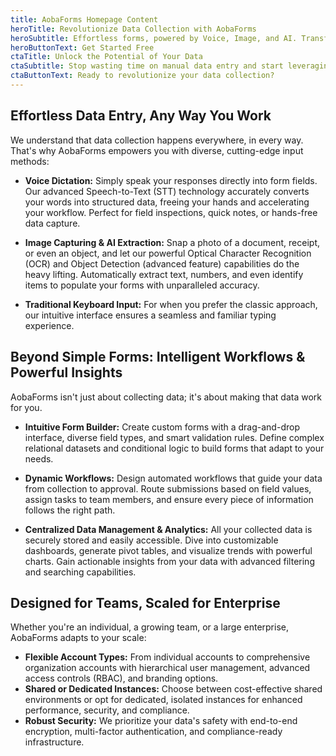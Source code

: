```yaml
---
title: AobaForms Homepage Content
heroTitle: Revolutionize Data Collection with AobaForms
heroSubtitle: Effortless forms, powered by Voice, Image, and AI. Transform your workflow, capture data smarter, and gain instant insights.
heroButtonText: Get Started Free
ctaTitle: Unlock the Potential of Your Data
ctaSubtitle: Stop wasting time on manual data entry and start leveraging the power of AI-driven forms. AobaForms is built to enhance efficiency, improve data quality, and transform how you collect and manage information.
ctaButtonText: Ready to revolutionize your data collection?
---
```


## Effortless Data Entry, Any Way You Work

We understand that data collection happens everywhere, in every way. That's why AobaForms empowers you with diverse, cutting-edge input methods:

* **Voice Dictation:** Simply speak your responses directly into form fields. Our advanced Speech-to-Text (STT) technology accurately converts your words into structured data, freeing your hands and accelerating your workflow. Perfect for field inspections, quick notes, or hands-free data capture.

* **Image Capturing & AI Extraction:** Snap a photo of a document, receipt, or even an object, and let our powerful Optical Character Recognition (OCR) and Object Detection (advanced feature) capabilities do the heavy lifting. Automatically extract text, numbers, and even identify items to populate your forms with unparalleled accuracy.

* **Traditional Keyboard Input:** For when you prefer the classic approach, our intuitive interface ensures a seamless and familiar typing experience.

## Beyond Simple Forms: Intelligent Workflows & Powerful Insights

AobaForms isn't just about collecting data; it's about making that data work for you.

* **Intuitive Form Builder:** Create custom forms with a drag-and-drop interface, diverse field types, and smart validation rules. Define complex relational datasets and conditional logic to build forms that adapt to your needs.

* **Dynamic Workflows:** Design automated workflows that guide your data from collection to approval. Route submissions based on field values, assign tasks to team members, and ensure every piece of information follows the right path.

* **Centralized Data Management & Analytics:** All your collected data is securely stored and easily accessible. Dive into customizable dashboards, generate pivot tables, and visualize trends with powerful charts. Gain actionable insights from your data with advanced filtering and searching capabilities.

## Designed for Teams, Scaled for Enterprise

Whether you're an individual, a growing team, or a large enterprise, AobaForms adapts to your scale:

* **Flexible Account Types:** From individual accounts to comprehensive organization accounts with hierarchical user management, advanced access controls (RBAC), and branding options.
* **Shared or Dedicated Instances:** Choose between cost-effective shared environments or opt for dedicated, isolated instances for enhanced performance, security, and compliance.
* **Robust Security:** We prioritize your data's safety with end-to-end encryption, multi-factor authentication, and compliance-ready infrastructure.